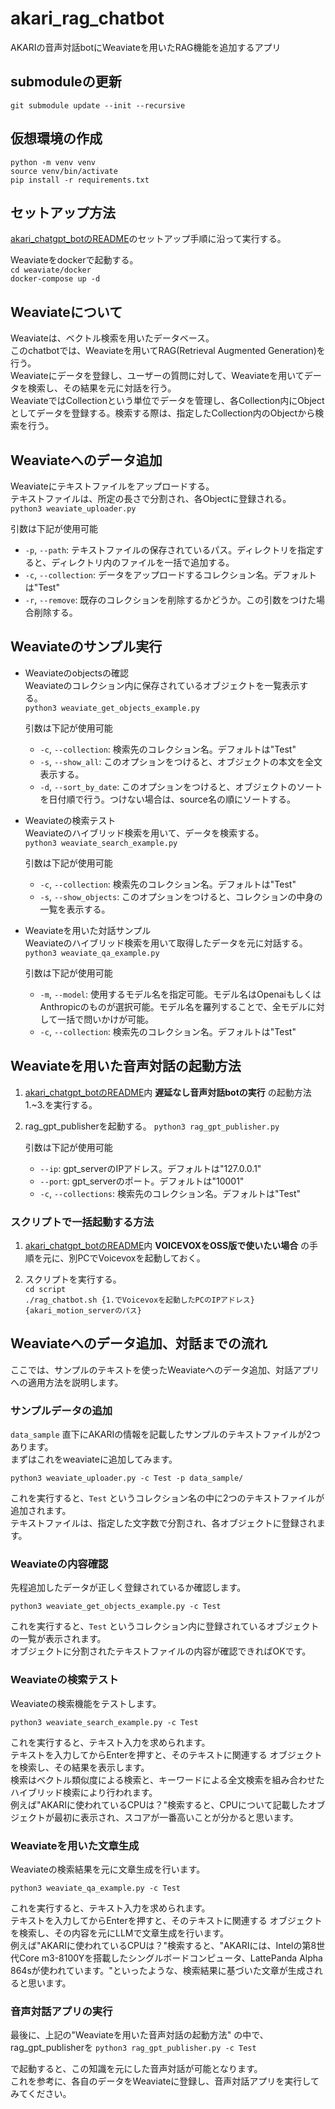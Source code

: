 # akari_rag_chatbot

AKARIの音声対話botにWeaviateを用いたRAG機能を追加するアプリ

## submoduleの更新
`git submodule update --init --recursive`  

## 仮想環境の作成
`python -m venv venv`  
`source venv/bin/activate`  
`pip install -r requirements.txt`  

## セットアップ方法
[akari_chatgpt_botのREADME](https://github.com/AkariGroup/akari_chatgpt_bot/blob/main/README.md)のセットアップ手順に沿って実行する。  

Weaviateをdockerで起動する。  
`cd weaviate/docker`  
`docker-compose up -d`  

## Weaviateについて
Weaviateは、ベクトル検索を用いたデータベース。  
このchatbotでは、Weaviateを用いてRAG(Retrieval Augmented Generation)を行う。  
Weaviateにデータを登録し、ユーザーの質問に対して、Weaviateを用いてデータを検索し、その結果を元に対話を行う。  
WeaviateではCollectionという単位でデータを管理し、各Collection内にObjectとしてデータを登録する。検索する際は、指定したCollection内のObjectから検索を行う。  

## Weaviateへのデータ追加
Weaviateにテキストファイルをアップロードする。  
テキストファイルは、所定の長さで分割され、各Objectに登録される。  
`python3 weaviate_uploader.py`  

引数は下記が使用可能  
- `-p`, `--path`: テキストファイルの保存されているパス。ディレクトリを指定すると、ディレクトリ内のファイルを一括で追加する。  
- `-c`, `--collection`: データをアップロードするコレクション名。デフォルトは"Test"  
- `-r`, `--remove`: 既存のコレクションを削除するかどうか。この引数をつけた場合削除する。  

## Weaviateのサンプル実行
- Weaviateのobjectsの確認  
   Weaviateのコレクション内に保存されているオブジェクトを一覧表示する。  
  `python3 weaviate_get_objects_example.py`  

   引数は下記が使用可能  
   - `-c`, `--collection`: 検索先のコレクション名。デフォルトは"Test"  
   - `-s`, `--show_all`: このオプションをつけると、オブジェクトの本文を全文表示する。  
   - `-d`, `--sort_by_date`: このオプションをつけると、オブジェクトのソートを日付順で行う。つけない場合は、source名の順にソートする。  

- Weaviateの検索テスト  
   Weaviateのハイブリッド検索を用いて、データを検索する。  
  `python3 weaviate_search_example.py`  

   引数は下記が使用可能  
   - `-c`, `--collection`: 検索先のコレクション名。デフォルトは"Test"  
   - `-s`, `--show_objects`: このオプションをつけると、コレクションの中身の一覧を表示する。  

- Weaviateを用いた対話サンプル  
   Weaviateのハイブリッド検索を用いて取得したデータを元に対話する。  
   `python3 weaviate_qa_example.py`  

   引数は下記が使用可能  
   - `-m`, `--model`: 使用するモデル名を指定可能。モデル名はOpenaiもしくはAnthropicのものが選択可能。モデル名を羅列することで、全モデルに対して一括で問いかけが可能。  
   - `-c`, `--collection`: 検索先のコレクション名。デフォルトは"Test"  


## Weaviateを用いた音声対話の起動方法

1. [akari_chatgpt_botのREADME](https://github.com/AkariGroup/akari_chatgpt_bot/blob/main/README.md)内 **遅延なし音声対話botの実行** の起動方法1.~3.を実行する。  

2. rag_gpt_publisherを起動する。
   `python3 rag_gpt_publisher.py`  

   引数は下記が使用可能  
   - `--ip`: gpt_serverのIPアドレス。デフォルトは"127.0.0.1"  
   - `--port`: gpt_serverのポート。デフォルトは"10001"  
   - `-c`, `--collections`: 検索先のコレクション名。デフォルトは"Test"  

### スクリプトで一括起動する方法

1. [akari_chatgpt_botのREADME](https://github.com/AkariGroup/akari_chatgpt_bot/blob/main/README.md)内 **VOICEVOXをOSS版で使いたい場合** の手順を元に、別PCでVoicevoxを起動しておく。  

2. スクリプトを実行する。  
   `cd script`  
   `./rag_chatbot.sh {1.でVoicevoxを起動したPCのIPアドレス} {akari_motion_serverのパス}`  


## Weaviateへのデータ追加、対話までの流れ
ここでは、サンプルのテキストを使ったWeaviateへのデータ追加、対話アプリへの適用方法を説明します。  

### サンプルデータの追加  
`data_sample` 直下にAKARIの情報を記載したサンプルのテキストファイルが2つあります。  
まずはこれをweaviateに追加してみます。  

`python3 weaviate_uploader.py -c Test -p data_sample/`  

これを実行すると、`Test` というコレクション名の中に2つのテキストファイルが追加されます。  
テキストファイルは、指定した文字数で分割され、各オブジェクトに登録されます。  

### Weaviateの内容確認
先程追加したデータが正しく登録されているか確認します。  

`python3 weaviate_get_objects_example.py -c Test`

これを実行すると、`Test` というコレクション内に登録されているオブジェクトの一覧が表示されます。  
オブジェクトに分割されたテキストファイルの内容が確認できればOKです。  

### Weaviateの検索テスト
Weaviateの検索機能をテストします。  

`python3 weaviate_search_example.py -c Test`  

これを実行すると、テキスト入力を求められます。  
テキストを入力してからEnterを押すと、そのテキストに関連する オブジェクトを検索し、その結果を表示します。  
検索はベクトル類似度による検索と、キーワードによる全文検索を組み合わせたハイブリッド検索により行われます。  
例えば"AKARIに使われているCPUは？"検索すると、CPUについて記載したオブジェクトが最初に表示され、スコアが一番高いことが分かると思います。

### Weaviateを用いた文章生成
Weaviateの検索結果を元に文章生成を行います。

`python3 weaviate_qa_example.py -c Test`

これを実行すると、テキスト入力を求められます。  
テキストを入力してからEnterを押すと、そのテキストに関連する オブジェクトを検索し、その内容を元にLLMで文章生成を行います。  
例えば"AKARIに使われているCPUは？"検索すると、"AKARIには、Intelの第8世代Core m3-8100Yを搭載したシングルボードコンピュータ、LattePanda Alpha 864sが使われています。"といったような、検索結果に基づいた文章が生成されると思います。  

### 音声対話アプリの実行
最後に、上記の"Weaviateを用いた音声対話の起動方法" の中で、rag_gpt_publisherを
   `python3 rag_gpt_publisher.py -c Test`  

で起動すると、この知識を元にした音声対話が可能となります。  
これを参考に、各自のデータをWeaviateに登録し、音声対話アプリを実行してみてください。  


